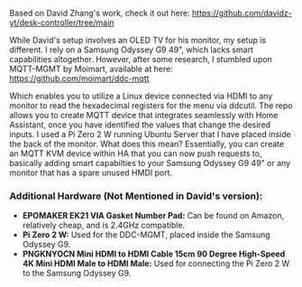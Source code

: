 Based on David Zhang's work, check it out here: https://github.com/davidz-yt/desk-controller/tree/main

While David's setup involves an OLED TV for his monitor, my setup is different. I rely on a Samsung Odyssey G9 49", which lacks smart capabilities altogether. However, after some research, I stumbled upon MQTT-MGMT by Moimart, available at here: https://github.com/moimart/ddc-mqtt

Which enables you to utilize a Linux device connected via HDMI to any monitor to read the hexadecimal registers for the menu via ddcutil. The repo allows you to create MQTT device that integrates seamlessly with Home Assistant, once you have identified the values that change the desired inputs. I used a Pi Zero 2 W running Ubuntu Server that I have placed inside the back of the monitor. What does this mean? Essentially, you can create an MQTT KVM device within HA that you can now push requests to, basically adding smart capabilties to your Samsung Odyssey G9 49" or any monitor that has a spare unused HMDI port.

### Additional Hardware (Not Mentioned in David's version):
- **EPOMAKER EK21 VIA Gasket Number Pad:** Can be found on Amazon, relatively cheap, and is 2.4GHz compatible.
- **Pi Zero 2 W:** Used for the DDC-MGMT, placed inside the Samsung Odyssey G9.
- **PNGKNYOCN Mini HDMI to HDMI Cable 15cm 90 Degree High-Speed 4K Mini HDMI Male to HDMI Male:** Used for connecting the Pi Zero 2 W to the Samsung Odyssey G9.
